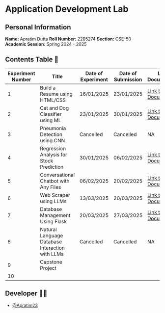 # Application Development Lab 
## Personal Information
**Name:** Apratim Dutta 
**Roll Number:** 2205274 
**Section:** CSE-50  
**Academic Session:** Spring 2024 - 2025  

## Contents Table 📃
| Experiment Number | Title                                 | Date of Experiment   | Date of Submission | Link to Documentation | Link to Project  |
|-------------------|---------------------------------------|---------------------|---------------------|-----------------------|------------------|
| 1                 | Build a Resume using HTML/CSS         | 16/01/2025          | 23/01/2025          | [Link to Documentation](https://github.com/Apratim23/Application-Development-Lab/blob/main/Expt-1%20Build%20an%20Online%20Portfolio%20Resume/AD_Lab_3.pdf) | [Link to Project](https://github.com/Apratim23/Personal-Portfolio) |
| 2                 |  Cat and Dog Classifier using ML      | 23/01/2025          | 30/01/2025          | [Link to Documentation](https://github.com/Apratim23/Application-Development-Lab/blob/main/Expt.2%20-%20Cat%20and%20Dog%20Classifier/AD_Lab_Documentation.pdf)  |  [Link to Project](https://github.com/QwertyFusion/cat-dog-image-classifier) |
| 3                 | Pneumonia Detection using CNN         | Cancelled           | Cancelled           | NA                    | NA               |
| 4                 | Regression Analysis for Stock Prediction  |   30/01/2025    | 06/02/2025          | [Link to Documentation](https://github.com/Apratim23/Application-Development-Lab/blob/main/Expt-4%20Regression%20Analysis%20for%20Stock%20Price%20Prediction/ADLAB_4.pdf)                      | [Link to Project](https://github.com/Apratim23/Stock_price_prediction)                 |
| 5                 | Conversational Chatbot with Any Files     |   06/02/2025    | 20/02/2025          | [Link to Documentation](https://github.com/Apratim23/Application-Development-Lab/blob/main/Expt-5%20Conversational%20Chatbot%20Using%20any%20files/AD_Lab_5.pdf)                      | [Link to Project](https://github.com/Apratim23/Chatbot_PDF)                 |
| 6                 | Web Scraper using LLMs                 |   13/03/2025       | 20/03/2025          | [Link to Documentation](https://github.com/Apratim23/Application-Development-Lab/blob/main/Expt-6%20Web%20Scraper%20using%20LLMs/AD_Lab_6.pdf)                      | [Link to Project](https://github.com/Apratim23/ScrapWorld)                 |
| 7                 | Database Management Using Flask        |  20/03/2025        | 27/03/2025          | [Link to Documentation](https://github.com/Apratim23/Application-Development-Lab/blob/main/Expt-7%20Database%20Management%20Using%20Flask/AD_Lab_7.pdf)                      | [Link to Project](https://github.com/Apratim23/Gradehub)                 |
| 8                 | Natural Language Database Interaction with LLMs    |  Cancelled   |  Cancelled     | NA                   | NA               |
| 9                 | Capstone Project                       |                     |                     |                       |                  |
| 10

## Developer 👨‍💻
- [@Apratim23](https://github.com/Apratim23)
